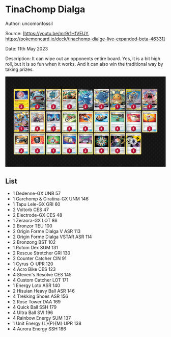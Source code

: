 # TinaChomp Dialga

Author: uncomonfossil

Source: [https://youtu.be/mr9r1HfVEUY, https://pokemoncard.io/deck/tinachomp-dialge-live-expanded-beta-46331]

Date: 11th May 2023

Description: It can wipe out an opponents entire board. Yes, it is a bit high roll, but it is so fun when it works. And it can also win the traditional way by taking prizes.

![decklist](../../images/SVI/TinaChomp%20Dialga/1-%20TinaChomp%20Dialga.png)

## List

* 1 Dedenne-GX UNB 57
* 1 Garchomp & Giratina-GX UNM 146
* 1 Tapu Lele-GX GRI 60
* 2 Voltorb CES 47
* 2 Electrode-GX CES 48
* 1 Zeraora-GX LOT 86
* 2 Bronzor TEU 100
* 2 Origin Forme Dialga V ASR 113
* 2 Origin Forme Dialga VSTAR ASR 114
* 2 Bronzong BST 102
* 1 Rotom Dex SUM 131
* 2 Rescue Stretcher GRI 130
* 2 Counter Catcher CIN 91
* 1 Cyrus ◇ UPR 120
* 4 Acro Bike CES 123
* 4 Steven's Resolve CES 145
* 4 Custom Catcher LOT 171
* 1 Energy Loto ASR 140
* 2 Hisuian Heavy Ball ASR 146
* 4 Trekking Shoes ASR 156
* 2 Rose Tower DAA 169
* 4 Quick Ball SSH 179
* 4 Ultra Ball SVI 196
* 4 Rainbow Energy SUM 137
* 1 Unit Energy {L}{P}{M} UPR 138
* 4 Aurora Energy SSH 186
